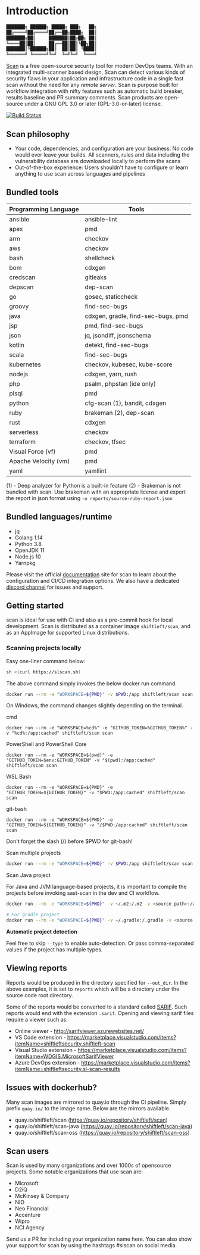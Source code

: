 # Introduction

```bash
███████╗ ██████╗ █████╗ ███╗   ██╗
██╔════╝██╔════╝██╔══██╗████╗  ██║
███████╗██║     ███████║██╔██╗ ██║
╚════██║██║     ██╔══██║██║╚██╗██║
███████║╚██████╗██║  ██║██║ ╚████║
╚══════╝ ╚═════╝╚═╝  ╚═╝╚═╝  ╚═══╝
```

[Scan](https://slscan.io) is a free open-source security tool for modern DevOps teams. With an integrated multi-scanner based design, Scan can detect various kinds of security flaws in your application and infrastructure code in a single fast scan without the need for any _remote server_. Scan is purpose built for workflow integration with nifty features such as automatic build breaker, results baseline and PR summary comments. Scan products are open-source under a GNU GPL 3.0 or later (GPL-3.0-or-later) license.

[![Build Status](https://dev.azure.com/shiftleftsecurity/sl-appthreat/_apis/build/status/ShiftLeftSecurity.sast-scan?branchName=master)](https://dev.azure.com/shiftleftsecurity/sl-appthreat/_build/latest?definitionId=11&branchName=master)

## Scan philosophy

- Your code, dependencies, and configuration are your business. No code would ever leave your builds. All scanners, rules and data including the vulnerability database are downloaded locally to perform the scans
- Out-of-the-box experience: Users shouldn't have to configure or learn anything to use scan across languages and pipelines

## Bundled tools

| Programming Language | Tools                              |
| -------------------- | ---------------------------------- |
| ansible              | ansible-lint                       |
| apex                 | pmd                                |
| arm                  | checkov                            |
| aws                  | checkov                            |
| bash                 | shellcheck                         |
| bom                  | cdxgen                             |
| credscan             | gitleaks                           |
| depscan              | dep-scan                           |
| go                   | gosec, staticcheck                 |
| groovy               | find-sec-bugs                      |
| java                 | cdxgen, gradle, find-sec-bugs, pmd |
| jsp                  | pmd, find-sec-bugs                 |
| json                 | jq, jsondiff, jsonschema           |
| kotlin               | detekt, find-sec-bugs              |
| scala                | find-sec-bugs                      |
| kubernetes           | checkov, kubesec, kube-score       |
| nodejs               | cdxgen, yarn, rush                 |
| php                  | psalm, phpstan (ide only)          |
| plsql                | pmd                                |
| python               | cfg-scan (1), bandit, cdxgen       |
| ruby                 | brakeman (2), dep-scan             |
| rust                 | cdxgen                             |
| serverless           | checkov                            |
| terraform            | checkov, tfsec                     |
| Visual Force (vf)    | pmd                                |
| Apache Velocity (vm) | pmd                                |
| yaml                 | yamllint                           |

(1) - Deep analyzer for Python is a built-in feature
(2) - Brakeman is not bundled with scan. Use brakeman with an appropriate license and export the report in json format using `-o reports/source-ruby-report.json`

## Bundled languages/runtime

- jq
- Golang 1.14
- Python 3.8
- OpenJDK 11
- Node.js 10
- Yarnpkg

Please visit the official [documentation](https://slscan.io) site for scan to learn about the configuration and CI/CD integration options. We also have a dedicated [discord channel](https://discord.gg/7WvSxdK) for issues and support.

## Getting started

scan is ideal for use with CI and also as a pre-commit hook for local development. Scan is distributed as a container image `shiftleft/scan`, and as an AppImage for supported Linux distributions.

### Scanning projects locally

Easy one-liner command below:

```bash
sh <(curl https://slscan.sh)
```

The above command simply invokes the below docker run command.

```bash
docker run --rm -e "WORKSPACE=${PWD}" -v $PWD:/app shiftleft/scan scan --build
```

On Windows, the command changes slightly depending on the terminal.

cmd

```
docker run --rm -e "WORKSPACE=%cd%" -e "GITHUB_TOKEN=%GITHUB_TOKEN%" -v "%cd%:/app:cached" shiftleft/scan scan
```

PowerShell and PowerShell Core

```
docker run --rm -e "WORKSPACE=$(pwd)" -e "GITHUB_TOKEN=$env:GITHUB_TOKEN" -v "$(pwd):/app:cached" shiftleft/scan scan
```

WSL Bash

```
docker run --rm -e "WORKSPACE=${PWD}" -e "GITHUB_TOKEN=${GITHUB_TOKEN}" -v "$PWD:/app:cached" shiftleft/scan scan
```

git-bash

```
docker run --rm -e "WORKSPACE=${PWD}" -e "GITHUB_TOKEN=${GITHUB_TOKEN}" -v "/$PWD:/app:cached" shiftleft/scan scan
```

Don't forget the slash (/) before \$PWD for git-bash!

Scan multiple projects

```bash
docker run --rm -e "WORKSPACE=${PWD}" -v $PWD:/app shiftleft/scan scan --src /app --type credscan,nodejs,python,yaml --out_dir /app/reports
```

Scan Java project

For Java and JVM language-based projects, it is important to compile the projects before invoking sast-scan in the dev and CI workflow.

```bash
docker run --rm -e "WORKSPACE=${PWD}" -v ~/.m2:/.m2 -v <source path>:/app shiftleft/scan scan --src /app --type java

# For gradle project
docker run --rm -e "WORKSPACE=${PWD}" -v ~/.gradle:/.gradle -v <source path>:/app shiftleft/scan scan --src /app --type java
```

**Automatic project detection**

Feel free to skip `--type` to enable auto-detection. Or pass comma-separated values if the project has multiple types.

## Viewing reports

Reports would be produced in the directory specified for `--out_dir`. In the above examples, it is set to `reports` which will be a directory under the source code root directory.

Some of the reports would be converted to a standard called [SARIF](https://sarifweb.azurewebsites.net/). Such reports would end with the extension `.sarif`. Opening and viewing sarif files require a viewer such as:

- Online viewer - http://sarifviewer.azurewebsites.net/
- VS Code extension - https://marketplace.visualstudio.com/items?itemName=shiftleftsecurity.shiftleft-scan
- Visual Studio extension - https://marketplace.visualstudio.com/items?itemName=WDGIS.MicrosoftSarifViewer
- Azure DevOps extension - https://marketplace.visualstudio.com/items?itemName=shiftleftsecurity.sl-scan-results

## Issues with dockerhub?

Many scan images are mirrored to quay.io through the CI pipeline. Simply prefix `quay.io/` to the image name. Below are the mirrors available.

- quay.io/shiftleft/scan (https://quay.io/repository/shiftleft/scan)
- quay.io/shiftleft/scan-java (https://quay.io/repository/shiftleft/scan-java)
- quay.io/shiftleft/scan-oss (https://quay.io/repository/shiftleft/scan-oss)

## Scan users

Scan is used by many organizations and over 1000s of opensource projects. Some notable organizations that use scan are:

- Microsoft
- D2iQ
- McKinsey & Company
- NIO
- Neo Financial
- Accenture
- Wipro
- NCI Agency

Send us a PR for including your organization name here. You can also show your support for scan by using the hashtags #slscan on social media.
